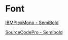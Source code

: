 # Font

[IBMPlexMono - SemiBold](https://github.com/ryanoasis/nerd-fonts/tree/master/patched-fonts/IBMPlexMono)

[SourceCodePro - Semibold](https://github.com/ryanoasis/nerd-fonts/tree/master/patched-fonts/SourceCodePro)
